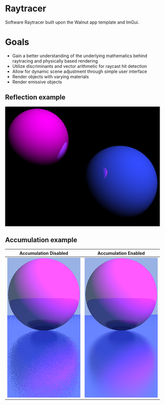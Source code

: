 # Raytracer
Software Raytracer built upon the Walnut app template and ImGui. 

# Goals
- Gain a better understanding of the underlying mathematics behind raytracing and physically based rendering
- Utilize discriminants and vector arithmetic for raycast hit detection
- Allow for dynamic scene adjustment through simple user interface
- Render objects with varying materials
- Render emissive objects

## Reflection example
![reflectionexample](https://github.com/TMarwah/Raytracer/blob/master/Documentation/reflection_exampled(FIXED).png)

## Accumulation example
Accumulation Disabled           |  Accumulation Enabled
:-------------------------:|:-------------------------:
![](https://github.com/TMarwah/Raytracer/blob/master/Documentation/pre_accumulation_render_fixed.png) |  ![](https://github.com/TMarwah/Raytracer/blob/master/Documentation/post_accumulation_render.png)
